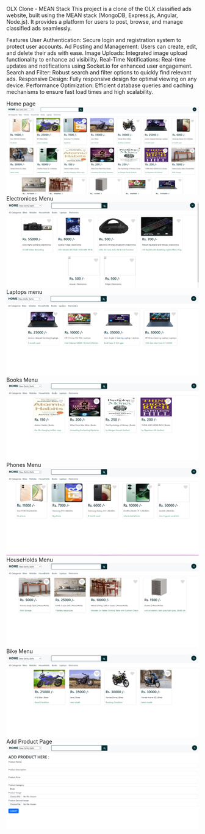 OLX Clone - MEAN Stack
This project is a clone of the OLX classified ads website, built using the MEAN stack (MongoDB, Express.js, Angular, Node.js). It provides a platform for users to post, browse, and manage classified ads seamlessly.

Features
User Authentication: Secure login and registration system to protect user accounts.
Ad Posting and Management: Users can create, edit, and delete their ads with ease.
Image Uploads: Integrated image upload functionality to enhance ad visibility.
Real-Time Notifications: Real-time updates and notifications using Socket.io for enhanced user engagement.
Search and Filter: Robust search and filter options to quickly find relevant ads.
Responsive Design: Fully responsive design for optimal viewing on any device.
Performance Optimization: Efficient database queries and caching mechanisms to ensure fast load times and high scalability.
 
 Home page 
 ![alt text](<mswd home.png>)
 Electronices Menu
 ![alt text](ELECTROCIES.png)
 Laptops menu
 ![alt text](LAPTOPS.png) 
 Books Menu
 ![alt text](BOOKS.png)
 Phones Menu
 ![alt text](PHONE.png) 
 HouseHolds Menu
 ![alt text](HOUSEHOLDS.png) 
 Bike Menu
 ![alt text](BIKE.png) 
 Add Product Page
 ![alt text](<ADD PRODUCT.png>)
